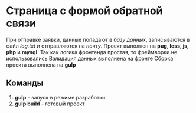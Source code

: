 # Страница с формой обратной связи
При отправке заявки, данные попадают в *базу данных*, записываются в файл *log.txt* и отправляются на *почту*. 
Проект выполнен на **pug, less, js, php** и **mysql**.
Так как логика фронтенда простая, то фреймворки не использовались
Валидация данных выполнена на фронте
Сборка проекта выполнена на **gulp**
## Команды
1. **gulp** - запуск в режиме разработки
1. **gulp build** - готовый проект

